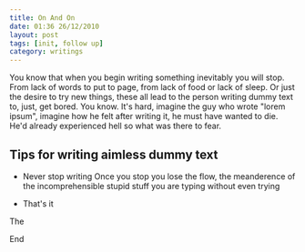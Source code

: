 ```yaml
---
title: On And On
date: 01:36 26/12/2010
layout: post
tags: [init, follow up] 
category: writings
---
```


You know that when you begin writing something inevitably you will stop. From lack of words to put to page, from lack of food or lack of sleep. Or just the desire to try new things, these all lead to the person writing dummy text to, just, get bored. You know. It's hard, imagine the guy who wrote "lorem ipsum", imagine how he felt after writing it, he must have wanted to die. He'd already experienced hell so what was there to fear.

## Tips for writing aimless dummy text

- Never stop writing
  Once you stop you lose the flow, the meanderence of the incomprehensible stupid stuff you are typing without even trying
  
- That's it

The

End